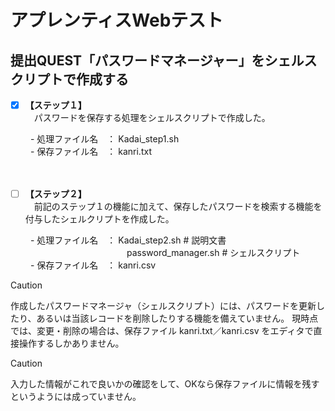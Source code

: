 # アプレンティスWebテスト
## 提出QUEST「パスワードマネージャー」をシェルスクリプトで作成する

- [x] **【ステップ１】**<br>
　パスワードを保存する処理をシェルスクリプトで作成した。

　　  - 処理ファイル名　： Kadai_step1.sh <br>
　　  - 保存ファイル名　： kanri.txt <br>
<br>
<br>
- [ ] **【ステップ２】**<br>
　前記のステップ１の機能に加えて、保存したパスワードを検索する機能を付与したシェルクリプトを作成した。

　　  - 処理ファイル名　： Kadai_step2.sh  # 説明文書<br>
　　　　　　　　　　　　　 password_manager.sh  # シェルスクリプト<br>
　　  - 保存ファイル名　： kanri.csv <br>

> [!CAUTION]
> 作成したパスワードマネージャ（シェルスクリプト）には、パスワードを更新したり、あるいは当該レコードを削除したりする機能を備えていません。
> 現時点では、変更・削除の場合は、保存ファイル kanri.txt／kanri.csv をエディタで直接操作するしかありません。

> [!CAUTION]
> 入力した情報がこれで良いかの確認をして、OKなら保存ファイルに情報を残すというようには成っていません。